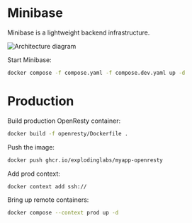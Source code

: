 # Minibase

Minibase is a lightweight backend infrastructure.

<img alt="Architecture diagram" src="https://github.com/explodinglabs/minibase/blob/main/architecture.png?raw=true" />

Start Minibase:

```sh
docker compose -f compose.yaml -f compose.dev.yaml up -d
```

# Production

Build production OpenResty container:

```sh
docker build -f openresty/Dockerfile .
```

Push the image:

```sh
docker push ghcr.io/explodinglabs/myapp-openresty
```

Add prod context:

```sh
docker context add ssh://
```

Bring up remote containers:

```sh
docker compose --context prod up -d
```
